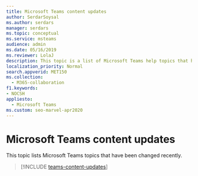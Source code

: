 ```yaml
---
title: Microsoft Teams content updates
author: SerdarSoysal
ms.author: serdars
manager: serdars
ms.topic: conceptual
ms.service: msteams
audience: admin
ms.date: 05/16/2019
ms.reviewer: LolaJ
description: This topic is a list of Microsoft Teams help topics that have been updated recently, including links to the updated topics.
localization_priority: Normal
search.appverid: MET150
ms.collection: 
  - M365-collaboration
f1.keywords:
- NOCSH
appliesto: 
  - Microsoft Teams
ms.custom: seo-marvel-apr2020
---
```


# Microsoft Teams content updates

This topic lists Microsoft Teams topics that have been changed recently.

> [!INCLUDE [teams-content-updates](includes/teams-content-updates.md)]
